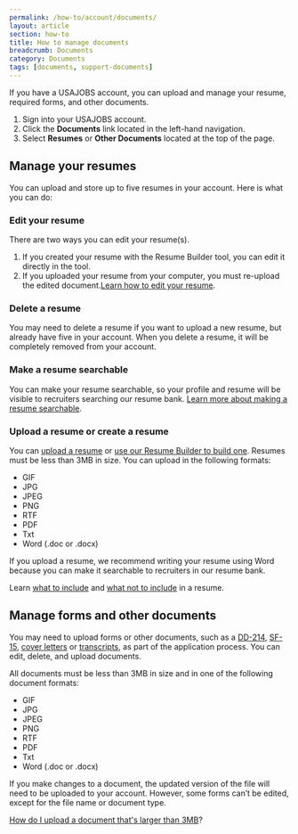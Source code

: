 ```yaml
---
permalink: /how-to/account/documents/
layout: article
section: how-to
title: How to manage documents
breadcrumb: Documents
category: Documents
tags: [documents, support-documents]
---
```


If you have a USAJOBS account, you can upload and manage your resume, required forms, and other documents.

1. Sign into your USAJOBS account.
2. Click the **Documents** link located in the left-hand navigation.
3. Select **Resumes** or **Other Documents** located at the top of the page.

## Manage your resumes

You can upload and store up to five resumes in your account. Here is what you can do:

### Edit your resume

There are two ways you can edit your resume(s).

1. If you created your resume with the Resume Builder tool, you can edit it directly in the tool. 
2. If you uploaded your resume from your computer, you must re-upload the edited document.[Learn how to edit your resume](resume/edit/).

### Delete a resume

You may need to delete a resume if you want to upload a new resume, but already have five in your account.  When you delete a resume, it will be completely removed from your account.

### Make a resume searchable

You can make your resume searchable, so your profile and resume will be visible to recruiters searching our resume bank. [Learn more about making a resume searchable](resume/searchable/).

### Upload a resume or create a resume

You can [upload a resume](resume/upload/) or [use our Resume Builder to build one](resume/build/). Resumes must be less than 3MB in size. You can upload in the following formats:

* GIF
* JPG
* JPEG
* PNG
* RTF
* PDF
* Txt
* Word (.doc or .docx)

If you upload a resume, we recommend writing your resume using Word because you can make it searchable to recruiters in our resume bank.

Learn [what to include](../../../faq/application/documents/resume/what-to-include/) and [what not to include](../../../faq/application/documents/resume/what-to-leave-out/) in a resume.

## Manage forms and other documents

You may need to upload forms or other documents, such as a [DD-214](../../../faq/application/documents/#dd-214), [SF-15](../../../faq/application/documents/#sf-15), [cover letters](../../../faq/application/documents/#cover-letter) or [transcripts](../../../faq/application/documents/#transcripts), as part of the application process. You can edit, delete, and upload documents.

All documents must be less than 3MB in size and in one of the following document formats:

* GIF
* JPG
* JPEG
* PNG
* RTF
* PDF
* Txt
* Word (.doc or .docx)

If you make changes to a document, the updated version of the file will need to be uploaded to your account.  However, some forms can’t be edited, except for the file name or document type.

[How do I upload a document that's larger than 3MB](upload/#how-do-I-upload-a-document-that's-larger-than-3MB)?



